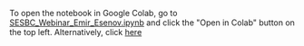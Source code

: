 To open the notebook in Google Colab, go to [SESBC_Webinar_Emir_Esenov.ipynb](SESBC_Webinar_Emir_Esenov.ipynb) and click the "Open in Colab" button on the top left. Alternatively, click [here](https://colab.research.google.com/github/emiresenov/SESBC-Webinar/blob/main/SESBC_Webinar_Emir_Esenov.ipynb)
